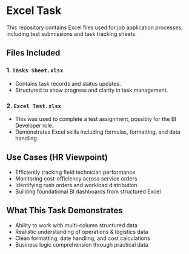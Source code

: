 # Excel Task 

This repository contains Excel files used for job application processes, including test submissions and task tracking sheets.

##  Files Included

### 1. `Tasks Sheet.xlsx`
- Contains task records and status updates.
- Structured to show progress and clarity in task management.

### 2. `Excel Test.xlsx`
- This was used to complete a test assignment, possibly for the BI Developer role.
- Demonstrates Excel skills including formulas, formatting, and data handling.

##  Use Cases (HR Viewpoint)

- Efficiently tracking field technician performance
- Monitoring cost-efficiency across service orders
- Identifying rush orders and workload distribution
- Building foundational BI dashboards from structured Excel

 ##  What This Task Demonstrates

-  Ability to work with multi-column structured data
-  Realistic understanding of operations & logistics data
-  Clean formatting, date handling, and cost calculations
-  Business logic comprehension through practical data





